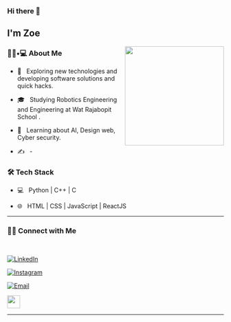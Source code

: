 ### Hi there 👋<h2> I'm Zoe</h2>

<img align='right' src="https://media.giphy.com/media/M9gbBd9nbDrOTu1Mqx/giphy.gif" width="230">

<h3> 👨🏻•💻 About Me </h3>



- 🤔 &nbsp; Exploring new technologies and developing software solutions and quick hacks.

- 🎓 &nbsp; Studying Robotics Engineering and Engineering at Wat Rajabopit School .

- 🌱 &nbsp; Learning about AI, Design web, Cyber security.

- ✍️ &nbsp; -


<h3>🛠 Tech Stack</h3>



- 💻 &nbsp; Python | C++ | C 

- 🌐 &nbsp; HTML | CSS | JavaScript | ReactJS

<!--

- 🛢 &nbsp; MySQL | MongoDB

- 🔧 &nbsp; Git | Markdown | Selenium | Tidyverse

- 🖥 &nbsp; Illustrator| Photoshop | InDesign





<h3>🛠 To Learn</h3>

- 🔧 &nbsp; AWS | Docker🐳 | Firebase | flask

<hr>
-->

<!--
<br/><br/>

[![Shivam's GitHub Stats](https://github-readme-stats.vercel.app/api?username=shivam0110&show_icons=true)](https://github.com/shivam0110)

<br/>

<br/>

<img src="https://github.com/nirala69/nirala69/blob/master/70804f7e25b11f29db904f2fa7b4cd9d.gif" width="350" align='right'>

![Top Langs](https://github-readme-stats.vercel.app/api/top-langs/?username=shivam0110&show_icons=true)

<br><br>
-->


<hr>



<h3> 🤝🏻 Connect with Me </h3>

<br>



<p align="center">

<a href="https://www.linkedin.com/in/thanayot-monthichachat-0b551730b/"><img alt="LinkedIn" src="https://img.shields.io/badge/LinkedIn-Thanayot%20Monthichachat-blue?style=flat-square&logo=linkedin"></a>

<a href="https://www.instagram.com/zoe_t.n.y/"><img alt="Instagram" src="https://img.shields.io/badge/Instagram-zoe_t.n.y-black?style=flat-square&logo=instagram"></a>

<a href="thanayot.zoe@gmail.com"><img alt="Email" src="https://img.shields.io/badge/thanayot.zoe@gmail.com-blue?style=flat-square&logo=gmail"></a>

</p>





<img src="https://media.giphy.com/media/dxn6fRlTIShoeBr69N/giphy.gif" width="30">





<hr>
